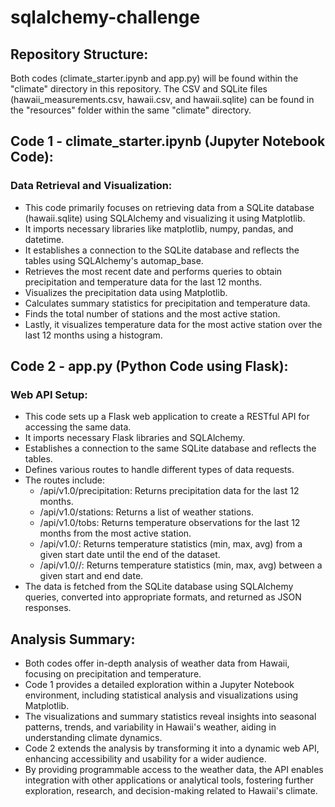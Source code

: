 # sqlalchemy-challenge

## Repository Structure:
Both codes (climate_starter.ipynb and app.py) will be found within the "climate" directory in this repository.
The CSV and SQLite files (hawaii_measurements.csv, hawaii.csv, and hawaii.sqlite) can be found in the "resources" folder within the same "climate" directory.

## Code 1 - climate_starter.ipynb (Jupyter Notebook Code):
### Data Retrieval and Visualization:
- This code primarily focuses on retrieving data from a SQLite database (hawaii.sqlite) using SQLAlchemy and visualizing it using Matplotlib.
- It imports necessary libraries like matplotlib, numpy, pandas, and datetime.
- It establishes a connection to the SQLite database and reflects the tables using SQLAlchemy's automap_base.
- Retrieves the most recent date and performs queries to obtain precipitation and temperature data for the last 12 months.
- Visualizes the precipitation data using Matplotlib.
- Calculates summary statistics for precipitation and temperature data.
- Finds the total number of stations and the most active station.
- Lastly, it visualizes temperature data for the most active station over the last 12 months using a histogram.

## Code 2 - app.py (Python Code using Flask):
### Web API Setup:
- This code sets up a Flask web application to create a RESTful API for accessing the same data.
- It imports necessary Flask libraries and SQLAlchemy.
- Establishes a connection to the same SQLite database and reflects the tables.
- Defines various routes to handle different types of data requests.
- The routes include:
  - /api/v1.0/precipitation: Returns precipitation data for the last 12 months.
  - /api/v1.0/stations: Returns a list of weather stations.
  - /api/v1.0/tobs: Returns temperature observations for the last 12 months from the most active station.
  - /api/v1.0/<start>: Returns temperature statistics (min, max, avg) from a given start date until the end of the dataset.
  - /api/v1.0/<start>/<end>: Returns temperature statistics (min, max, avg) between a given start and end date.
- The data is fetched from the SQLite database using SQLAlchemy queries, converted into appropriate formats, and returned as JSON responses.

## Analysis Summary:
- Both codes offer in-depth analysis of weather data from Hawaii, focusing on precipitation and temperature.
- Code 1 provides a detailed exploration within a Jupyter Notebook environment, including statistical analysis and visualizations using Matplotlib.
- The visualizations and summary statistics reveal insights into seasonal patterns, trends, and variability in Hawaii's weather, aiding in understanding climate dynamics.
- Code 2 extends the analysis by transforming it into a dynamic web API, enhancing accessibility and usability for a wider audience.
- By providing programmable access to the weather data, the API enables integration with other applications or analytical tools, fostering further exploration, research, and decision-making related to Hawaii's climate.



